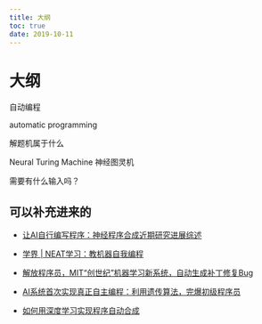 ```yaml
---
title: 大纲
toc: true
date: 2019-10-11
---
```

# 大纲

自动编程

automatic programming

解题机属于什么


Neural Turing Machine 神经图灵机

需要有什么输入吗？

## 可以补充进来的


- [让AI自行编写程序：神经程序合成近期研究进展综述](https://cloud.tencent.com/developer/article/1119563)
- [学界 | NEAT学习：教机器自我编程](https://www.jiqizhixin.com/articles/2017-10-05-2)

- [解放程序员，MIT“创世纪”机器学习新系统，自动生成补丁修复Bug](https://www.21cto.com/article/1526)
- [AI系统首次实现真正自主编程：利用遗传算法，完爆初级程序员](https://36kr.com/p/5094395)
- [如何用深度学习实现程序自动合成](http://www.sohu.com/a/137032324_133098)
